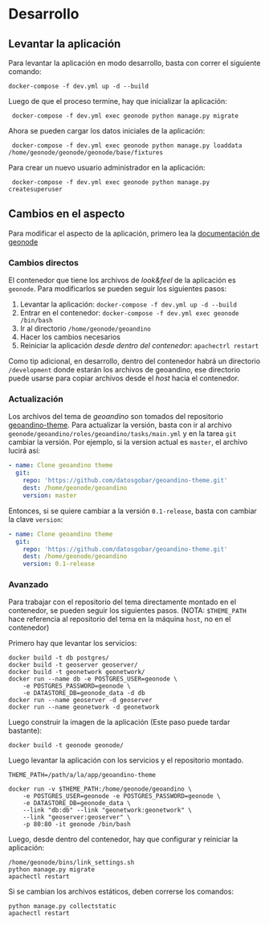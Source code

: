 # Desarrollo

## Levantar la aplicación

Para levantar la aplicación en modo desarrollo, basta con correr el siguiente comando:

    docker-compose -f dev.yml up -d --build

Luego de que el proceso termine, hay que inicializar la aplicación:

     docker-compose -f dev.yml exec geonode python manage.py migrate

Ahora se pueden cargar los datos iniciales de la aplicación:

     docker-compose -f dev.yml exec geonode python manage.py loaddata /home/geonode/geonode/geonode/base/fixtures

Para crear un nuevo usuario administrador en la aplicación:

     docker-compose -f dev.yml exec geonode python manage.py createsuperuser

## Cambios en el aspecto

Para modificar el aspecto de la aplicación, primero lea la [documentación de geonode](https://geonode.readthedocs.io/en/master/tutorials/admin/customize_lookfeel/customize/theme_admin.html)

### Cambios directos

El contenedor que tiene los archivos de *look&feel* de la aplicación es `geonode`.
Para modificarlos se pueden seguir los siguientes pasos:

1. Levantar la aplicación: `docker-compose -f dev.yml up -d --build`
1. Entrar en el contenedor: `docker-compose -f dev.yml exec geonode /bin/bash`
1. Ir al directorio `/home/geonode/geoandino`
1. Hacer los cambios necesarios
1. Reiniciar la aplicación *desde dentro del contenedor*: `apachectrl restart`

Como tip adicional, en desarrollo, dentro del contenedor habrá un directorio `/development` donde estarán los archivos de geoandino, ese directorio puede usarse para copiar archivos desde el *host* hacia el contenedor.

### Actualización

Los archivos del tema de *geoandino* son tomados del repositorio [geoandino-theme](https://github.com/datosgobar/geoandino-theme).
Para actualizar la versión, basta con ir al archivo `geonode/geoandino/roles/geoandino/tasks/main.yml` y en la tarea `git` cambiar la versión.
Por ejemplo, si la version actual es `master`, el archivo lucirá así:

```yml
- name: Clone geoandino theme
  git:
    repo: 'https://github.com/datosgobar/geoandino-theme.git'
    dest: /home/geonode/geoandino
    version: master
```

Entonces, si se quiere cambiar a la versión `0.1-release`, basta con cambiar la clave `version`:

```yml
- name: Clone geoandino theme
  git:
    repo: 'https://github.com/datosgobar/geoandino-theme.git'
    dest: /home/geonode/geoandino
    version: 0.1-release
```

### Avanzado

Para trabajar con el repositorio del tema directamente montado en el contenedor, se pueden seguir los siguientes pasos.
(NOTA: `$THEME_PATH` hace referencia al repositorio del tema en la máquina `host`, no en el contenedor)

Primero hay que levantar los servicios:

    docker build -t db postgres/
    docker build -t geoserver geoserver/
    docker build -t geonetwork geonetwork/
    docker run --name db -e POSTGRES_USER=geonode \
        -e POSTGRES_PASSWORD=geonode \
        -e DATASTORE_DB=geonode_data -d db
    docker run --name geoserver -d geoserver
    docker run --name geonetwork -d geonetwork

Luego construir la imagen de la aplicación (Este paso puede tardar bastante):

    docker build -t geonode geonode/

Luego levantar la aplicación con los servicios y el repositorio montado.

    THEME_PATH=/path/a/la/app/geoandino-theme

    docker run -v $THEME_PATH:/home/geonode/geoandino \
        -e POSTGRES_USER=geonode -e POSTGRES_PASSWORD=geonode \
        -e DATASTORE_DB=geonode_data \
        --link "db:db" --link "geonetwork:geonetwork" \
        --link "geoserver:geoserver" \
        -p 80:80 -it geonode /bin/bash

Luego, desde dentro del contenedor, hay que configurar y reiniciar la aplicación:

    /home/geonode/bins/link_settings.sh
    python manage.py migrate
    apachectl restart

Si se cambian los archivos estáticos, deben correrse los comandos:

    python manage.py collectstatic
    apachectl restart
